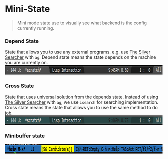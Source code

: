 # Mini-State
> Mini mode state use to visually see what backend is the 
config currently running.


### Depend State
State that allows you to use any external programs. 
e.g. use 
[The Silver Searcher](https://github.com/ggreer/the_silver_searcher) 
with `ag`. Depend state means the state depends on the machine 
you are currently on.
<img src="./cross-state.png" width="870" height="30"/>

### Cross State
State that uses universal solution from the depends state. Instead 
of using 
[The Silver Searcher](https://github.com/ggreer/the_silver_searcher) 
with `ag`, we use `isearch` for searching implementation. Cross 
state means the state that allows you to use the same method 
to do job.
<img src="./depend-state.png" width="870" height="30"/>

### Minibuffer state
<img src="./minibuffer-state.png" width="870" height="30"/>
